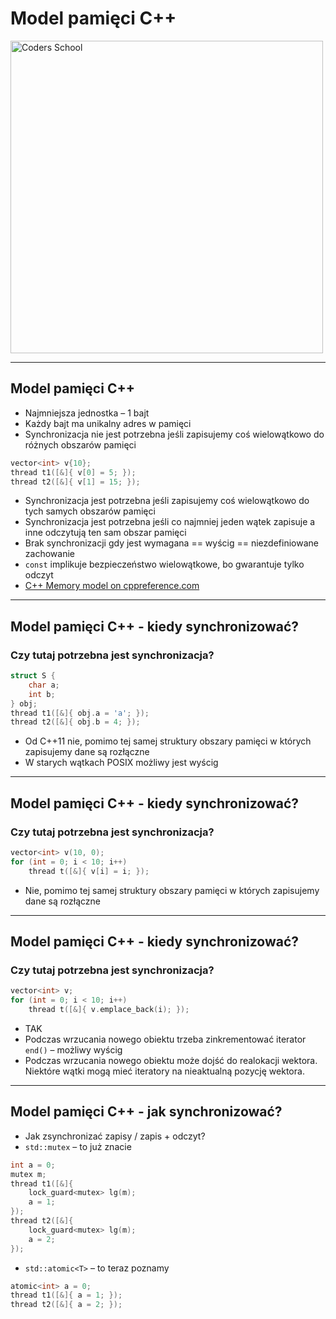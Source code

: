 <!-- .slide: data-background="#111111" -->

# Model pamięci C++

<a href="https://coders.school">
    <img width="500" data-src="../coders_school_logo.png" alt="Coders School" class="plain">
</a>

___

## Model pamięci C++

* <!-- .element: class="fragment fade-in" --> Najmniejsza jednostka – 1 bajt
* <!-- .element: class="fragment fade-in" --> Każdy bajt ma unikalny adres w pamięci
* <!-- .element: class="fragment fade-in" --> Synchronizacja nie jest potrzebna jeśli zapisujemy coś wielowątkowo do różnych obszarów pamięci

```cpp []
vector<int> v{10};
thread t1([&]{ v[0] = 5; });
thread t2([&]{ v[1] = 15; });
```
<!-- .element: class="fragment fade-in" -->

* <!-- .element: class="fragment fade-in" --> Synchronizacja jest potrzebna jeśli zapisujemy coś wielowątkowo do tych samych obszarów pamięci
* <!-- .element: class="fragment fade-in" --> Synchronizacja jest potrzebna jeśli co najmniej jeden wątek zapisuje a inne odczytują ten sam obszar pamięci
* <!-- .element: class="fragment fade-in" --> Brak synchronizacji gdy jest wymagana == wyścig == niezdefiniowane zachowanie
* <!-- .element: class="fragment fade-in" --> <code>const</code> implikuje bezpieczeństwo wielowątkowe, bo gwarantuje tylko odczyt
* <!-- .element: class="fragment fade-in" --> <a href="https://en.cppreference.com/w/cpp/language/memory_model">C++ Memory model on cppreference.com</a>

___

## Model pamięci C++ - kiedy synchronizować?

### Czy tutaj potrzebna jest synchronizacja?
<!-- .element: class="fragment fade-in" -->

```cpp []
struct S {
    char a;
    int b;
} obj;
thread t1([&]{ obj.a = 'a'; });
thread t2([&]{ obj.b = 4; });
```
<!-- .element: class="fragment fade-in" -->

* <!-- .element: class="fragment fade-in" --> Od C++11 nie, pomimo tej samej struktury obszary pamięci w których zapisujemy dane są rozłączne
* <!-- .element: class="fragment fade-in" --> W starych wątkach POSIX możliwy jest wyścig

___

## Model pamięci C++ - kiedy synchronizować?

### Czy tutaj potrzebna jest synchronizacja?
<!-- .element: class="fragment fade-in" -->

```cpp []
vector<int> v(10, 0);
for (int = 0; i < 10; i++)
    thread t([&]{ v[i] = i; });
```
<!-- .element: class="fragment fade-in" -->

* <!-- .element: class="fragment fade-in" --> Nie, pomimo tej samej struktury obszary pamięci w których zapisujemy dane są rozłączne

___

## Model pamięci C++ - kiedy synchronizować?

### Czy tutaj potrzebna jest synchronizacja?
<!-- .element: class="fragment fade-in" -->

```cpp []
vector<int> v;
for (int = 0; i < 10; i++)
    thread t([&]{ v.emplace_back(i); });
```
<!-- .element: class="fragment fade-in" -->

* <!-- .element: class="fragment fade-in" --> TAK
* <!-- .element: class="fragment fade-in" --> Podczas wrzucania nowego obiektu trzeba zinkrementować iterator <code>end()</code> – możliwy wyścig
* <!-- .element: class="fragment fade-in" --> Podczas wrzucania nowego obiektu może dojść do realokacji wektora. Niektóre wątki mogą mieć iteratory na nieaktualną pozycję wektora.

___
<!-- .slide: style="font-size: .95em" -->

## Model pamięci C++ - jak synchronizować?

* <!-- .element: class="fragment fade-in" --> Jak zsynchronizać zapisy / zapis + odczyt?
* <!-- .element: class="fragment fade-in" --> <code>std::mutex</code> – to już znacie

```cpp []
int a = 0;
mutex m;
thread t1([&]{
    lock_guard<mutex> lg(m);
    a = 1;
});
thread t2([&]{
    lock_guard<mutex> lg(m);
    a = 2;
});
```
<!-- .element: class="fragment fade-in" -->

* <!-- .element: class="fragment fade-in" --> <code>std::atomic&lt;T&gt;</code> – to teraz poznamy

```cpp []
atomic<int> a = 0;
thread t1([&]{ a = 1; });
thread t2([&]{ a = 2; });
```
<!-- .element: class="fragment fade-in" -->
